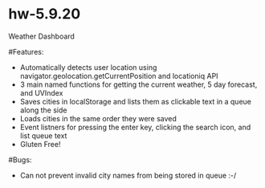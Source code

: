 # hw-5.9.20
Weather Dashboard

#Features:
- Automatically detects user location using navigator.geolocation.getCurrentPosition and locationiq API
- 3 main named functions for getting the current weather, 5 day forecast, and UVIndex
- Saves cities in localStorage and lists them as clickable text in a queue along the side
- Loads cities in the same order they were saved
- Event listners for pressing the enter key, clicking the search icon, and list queue text
- Gluten Free!

#Bugs:
- Can not prevent invalid city names from being stored in queue :-/
